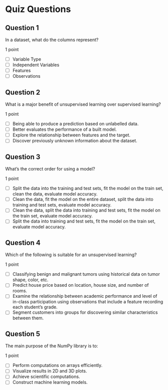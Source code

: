 # Quiz Questions

## Question 1
In a dataset, what do the columns represent?

1 point

- [ ] Variable Type
- [ ] Independent Variables
- [ ] Features
- [ ] Observations

## Question 2
What is a major benefit of unsupervised learning over supervised learning?

1 point

- [ ] Being able to produce a prediction based on unlabelled data.
- [ ] Better evaluates the performance of a built model.
- [ ] Explore the relationship between features and the target.
- [ ] Discover previously unknown information about the dataset.

## Question 3
What’s the correct order for using a model? 

1 point

- [ ] Split the data into the training and test sets, fit the model on the train set, clean the data, evaluate model accuracy.
- [ ] Clean the data, fit the model on the entire dataset, split the data into training and test sets, evaluate model accuracy.
- [ ] Clean the data, split the data into training and test sets, fit the model on the train set, evaluate model accuracy.
- [ ] Split the data into training and test sets, fit the model on the train set, evaluate model accuracy.

## Question 4
Which of the following is suitable for an unsupervised learning?

1 point

- [ ] Classifying benign and malignant tumors using historical data on tumor shape, color, etc.
- [ ] Predict house price based on location, house size, and number of rooms.
- [ ] Examine the relationship between academic performance and level of in-class participation using observations that include a feature recording each student’s grade.
- [ ] Segment customers into groups for discovering similar characteristics between them.

## Question 5
The main purpose of the NumPy library is to: 

1 point

- [ ] Perform computations on arrays efficiently.
- [ ] Visualize results in 2D and 3D plots.
- [ ] Achieve scientific computations.
- [ ] Construct machine learning models.

